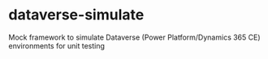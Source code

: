 # dataverse-simulate
Mock framework to simulate Dataverse (Power Platform/Dynamics 365 CE) environments for unit testing
